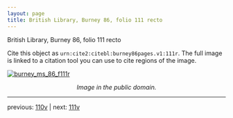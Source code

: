 ```yaml
---
layout: page
title: British Library, Burney 86, folio 111 recto
---
```


British Library, Burney 86, folio 111 recto

Cite this object as `urn:cite2:citebl:burney86pages.v1:111r`.  The full image is linked to a citation tool you can use to cite regions of the image.

[![burney_ms_86_f111r](http://www.homermultitext.org/iipsrv?IIIF=/project/homer/pyramidal/deepzoom/citebl/burney86imgs/v1/burney_ms_86_f111r.tif/full/800,/0/default.jpg)](http://www.homermultitext.org/ict2/?urn=urn:cite2:citebl:burney86imgs.v1:burney_ms_86_f111r) 

<p style="text-align: center; font-style: italic;">Image in the public domain.</p>

---

previous: [110v](../110v/) | next: [111v](../111v/)